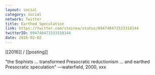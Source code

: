 ```yaml
---
layout: social
category: social
network: Twitter
title: Earthed Speculation
link: https://twitter.com/steinea/status/694740471533318144
twitterID: 694740471533318144
date: 2016-02-02
---
```


[[2016]] / [[posting]]

"the Sophists ... transformed Presocratic reductionism ... and earthed Presocratic speculation" —waterfield, 2000, xxx
